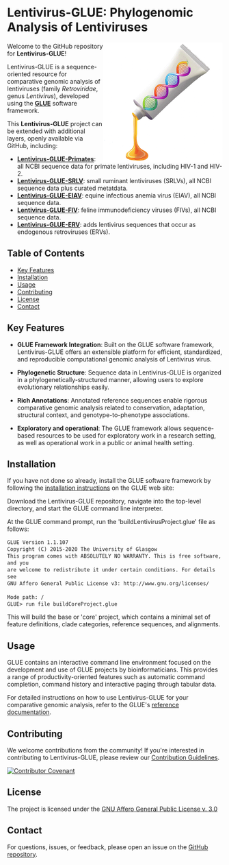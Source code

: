 # Lentivirus-GLUE: Phylogenomic Analysis of Lentiviruses

<img src="md/lentivirus-glue-logo.png" align="right" alt="" width="280" />

Welcome to the GitHub repository for **Lentivirus-GLUE**!

Lentivirus-GLUE is a sequence-oriented resource for comparative genomic analysis of lentiviruses (family *Retroviridae*, genus *Lentivirus*), developed using the **[GLUE](https://github.com/giffordlabcvr/gluetools)** software framework. 

This **Lentivirus-GLUE**  project can be extended with additional layers, openly available via GitHub, including:

  - **[Lentivirus-GLUE-Primates](https://github.com/giffordlabcvr/Lentivirus-GLUE-Primates)**: all NCBI sequence data for primate lentiviruses, including HIV-1 and HIV-2.
  - **[Lentivirus-GLUE-SRLV](https://github.com/giffordlabcvr/Lentivirus-GLUE-SRLV)**: small ruminant lentiviruses (SRLVs), all NCBI sequence data plus curated metatdata.
  - **[Lentivirus-GLUE-EIAV](https://github.com/giffordlabcvr/Lentivirus-GLUE-EIAV)**: equine infectious anemia virus (EIAV), all NCBI sequence data.
  - **[Lentivirus-GLUE-FIV](https://github.com/giffordlabcvr/Lentivirus-GLUE-FIV)**: feline immunodeficiency viruses (FIVs), all NCBI sequence data.
  - **[Lentivirus-GLUE-ERV](https://github.com/giffordlabcvr/Lentivirus-GLUE-ERV)**: adds lentivirus sequences that occur as endogenous retroviruses (ERVs).


## Table of Contents

- [Key Features](#key-features)
- [Installation](#installation)
- [Usage](#usage)
- [Contributing](#contributing)
- [License](#license)
- [Contact](#contact)

## Key Features

- **GLUE Framework Integration**: Built on the GLUE software framework, Lentivirus-GLUE offers an extensible platform for efficient, standardized, and reproducible computational genomic analysis of Lentivirus virus.

- **Phylogenetic Structure**: Sequence data in Lentivirus-GLUE is organized in a phylogenetically-structured manner, allowing users to explore evolutionary relationships easily.

- **Rich Annotations**: Annotated reference sequences enable rigorous comparative genomic analysis related to conservation, adaptation, structural context, and genotype-to-phenotype associations.

- **Exploratory and operational**: The GLUE framework allows sequence-based resources to be used for exploratory work in a research setting, as well as operational work in a public or animal health setting.


## Installation

If you have not done so already, install the GLUE software framework by following the [installation instructions](http://glue-tools.cvr.gla.ac.uk/#/installation) on the GLUE web site: 

Download the Lentivirus-GLUE repository, navigate into the top-level directory, and start the GLUE command line interpreter.

At the GLUE command prompt, run the 'buildLentivirusProject.glue' file as follows:

```
GLUE Version 1.1.107
Copyright (C) 2015-2020 The University of Glasgow
This program comes with ABSOLUTELY NO WARRANTY. This is free software, and you
are welcome to redistribute it under certain conditions. For details see
GNU Affero General Public License v3: http://www.gnu.org/licenses/

Mode path: /
GLUE> run file buildCoreProject.glue
```

This will build the base or 'core' project, which contains a minimal set of feature definitions, clade categories, reference sequences, and alignments.

## Usage

GLUE contains an interactive command line environment focused on the development and use of GLUE projects by bioinformaticians. This provides a range of productivity-oriented features such as automatic command completion, command history and interactive paging through tabular data. 

For detailed instructions on how to use Lentivirus-GLUE for your comparative genomic analysis, refer to the GLUE's [reference documentation](http://glue-tools.cvr.gla.ac.uk/).

## Contributing

We welcome contributions from the community! If you're interested in contributing to Lentivirus-GLUE, please review our [Contribution Guidelines](./md/CONTRIBUTING.md).

[![Contributor Covenant](https://img.shields.io/badge/Contributor%20Covenant-2.1-4baaaa.svg)](./md/code_of_conduct.md)

## License

The project is licensed under the [GNU Affero General Public License v. 3.0](https://www.gnu.org/licenses/agpl-3.0.en.html)

## Contact

For questions, issues, or feedback, please open an issue on the [GitHub repository](https://github.com/giffordlabcvr/Lentivirus-GLUE/issues).

